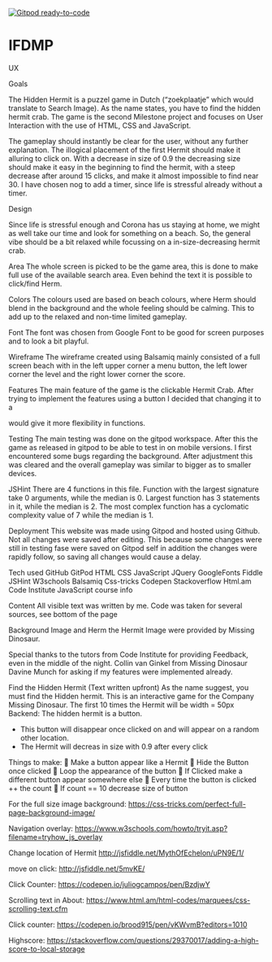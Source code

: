 [![Gitpod ready-to-code](https://img.shields.io/badge/Gitpod-ready--to--code-blue?logo=gitpod)](https://gitpod.io/#https://github.com/MariskaS85/IFDMP)

# IFDMP

UX

Goals

The Hidden Hermit is a puzzel game in Dutch (“zoekplaatje” which would translate to Search Image). As the name states, you have to find the hidden hermit crab. The game is the second Milestone project and focuses on User Interaction with the use of HTML, CSS and JavaScript.

The gameplay should instantly be clear for the user, without any further explanation. The illogical placement of the first Hermit should make it alluring to click on. With a decrease in size of 0.9 the decreasing size should make it easy in the beginning to find the hermit, with a steep decrease after around 15 clicks, and make it almost impossible to find near 30. I have chosen nog to add a timer, since life is stressful already without a timer. 

Design

Since life is stressful enough and Corona has us staying at home, we might as well take our time and look for something on a beach. So, the general vibe should be a bit relaxed while focussing on a in-size-decreasing hermit crab. 

Area
The whole screen is picked to be the game area, this is done to make full use of the available search area. Even behind the text it is possible to click/find Herm. 

Colors
The colours used are based on beach colours, where Herm should blend in the background and the whole feeling should be calming. This to add up to the relaxed and non-time limited gameplay.

Font
The font was chosen from Google Font to be good for screen purposes and to look a bit playful.

Wireframe
The wireframe created using Balsamiq mainly consisted of a full screen beach with in the left upper corner a menu button, the left lower corner the level and the right lower corner the score.

Features
The main feature of the game is the clickable Hermit Crab. After trying to implement the features using a button I decided that changing it to a <div> would give it more flexibility in functions.

Testing
The main testing was done on the gitpod workspace. After this the game as released in gitpod to be able to test in on mobile versions. I first encountered some bugs regarding the background. After adjustment this was cleared and the overall gameplay was similar to bigger as to smaller devices. 

JSHint
There are 4 functions in this file.
Function with the largest signature take 0 arguments, while the median is 0.
Largest function has 3 statements in it, while the median is 2.
The most complex function has a cyclomatic complexity value of 7 while the median is 1.

Deployment
This website was made using Gitpod and hosted using Github. Not all changes were saved after editing. This because some changes were still in testing fase were saved on Gitpod self in addition the changes were rapidly follow, so saving all changes would cause a delay.

Tech used
GitHub
GitPod
HTML
CSS
JavaScript
JQuery
GoogleFonts
Fiddle
JSHint
W3schools
Balsamiq
Css-tricks
Codepen
Stackoverflow
Html.am
Code Institute JavaScript course info

Content
All visible text was written by me. Code was taken for several sources, see bottom of the page

Background Image and Herm the Hermit Image were provided by Missing Dinosaur.

Special thanks to the tutors from Code Institute for providing Feedback, even in the middle of the night.
Collin van Ginkel from Missing Dinosaur
Davine Munch for asking if my features were implemented already.

Find the Hidden Hermit
(Text written upfront)
As the name suggest, you must find the Hidden hermit. This is an interactive game for the Company Missing Dinosaur.
The first 10 times the Hermit will be width = 50px 
Backend: The hidden hermit is a button. 

-	This button will disappear once clicked on and will appear on a random other location. 
-	The Hermit will decreas in size with 0.9 after every click

Things to make:
	Make a button appear like a Hermit
	Hide the Button once clicked
	Loop the appearance of the button
	If Clicked make a different button appear somewhere else
	Every time the button is clicked ++ the count 
	If count == 10 decrease size of button


For the full size image background:
https://css-tricks.com/perfect-full-page-background-image/

Navigation overlay:
https://www.w3schools.com/howto/tryit.asp?filename=tryhow_js_overlay

Change location of Hermit
http://jsfiddle.net/MythOfEchelon/uPN9E/1/

move on click:
http://jsfiddle.net/5mvKE/

Click Counter:
https://codepen.io/juliogcampos/pen/BzdjwY

Scrolling text in About:
https://www.html.am/html-codes/marquees/css-scrolling-text.cfm

Click counter:
https://codepen.io/brood915/pen/vKWvmB?editors=1010

Highscore:
https://stackoverflow.com/questions/29370017/adding-a-high-score-to-local-storage